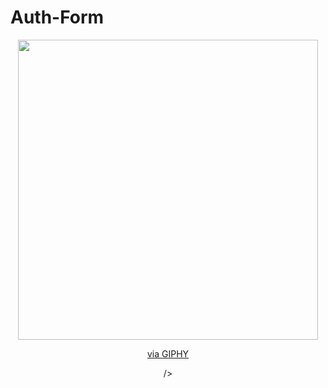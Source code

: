 # Auth-Form
<div id="header" align="center">
<img <iframe src="https://giphy.com/embed/gKTNc6zs0ehvjw4mfo" width="480" height="480" frameBorder="0" class="giphy-embed" allowFullScreen></iframe><p><a href="https://giphy.com/gifs/loop-visuals-vjloops-gKTNc6zs0ehvjw4mfo">via GIPHY</a></p> />
</div>
